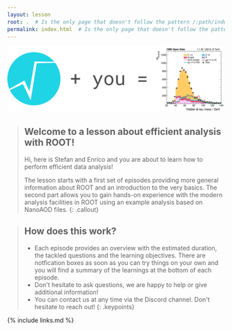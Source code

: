 ```yaml
---
layout: lesson
root: .  # Is the only page that doesn't follow the pattern /:path/index.html
permalink: index.html  # Is the only page that doesn't follow the pattern /:path/index.html
---
```


![](fig/banner.png)

> ## Welcome to a lesson about efficient analysis with ROOT!
> Hi, here is Stefan and Enrico and you are about to learn how to perform efficient data analysis!
>
> The lesson starts with a first set of episodes providing more general information about ROOT and an introduction to the very basics. The second part allows you to gain hands-on experience with the modern analysis facilities in ROOT using an example analysis based on NanoAOD files.
{: .callout}

> ## How does this work?
> - Each episode provides an overview with the estimated duration, the tackled questions and the learning objectives. There are notfication boxes as soon as you can try things on your own and you will find a summary of the learnings at the bottom of each episode.
> - Don't hesitate to ask questions, we are happy to help or give additional information!
> - You can contact us at any time via the Discord channel. Don't hesitate to reach out!
{: .keypoints}

<!-- this is an html comment -->

{% include links.md %}
